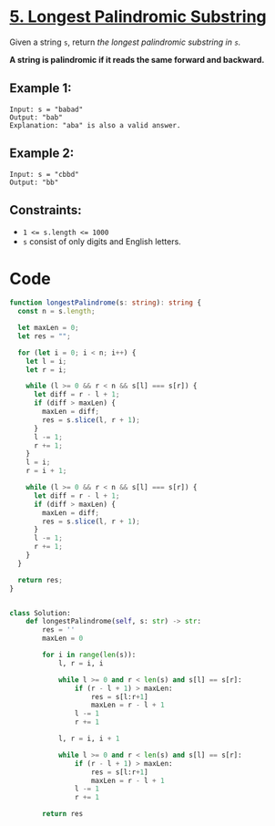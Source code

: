 # [5. Longest Palindromic Substring](https://leetcode.com/problems/longest-palindromic-substring/description/?envType=featured-list&envId=top-interview-questions?envType=featured-list&envId=top-interview-questions)

Given a string `s`, return _the longest palindromic substring in `s`._

**A string is palindromic if it reads the same forward and backward.**

## Example 1:

```
Input: s = "babad"
Output: "bab"
Explanation: "aba" is also a valid answer.
```

## Example 2:

```
Input: s = "cbbd"
Output: "bb"
```

## Constraints:

- `1 <= s.length <= 1000`
- `s` consist of only digits and English letters.

# Code

```ts
function longestPalindrome(s: string): string {
  const n = s.length;

  let maxLen = 0;
  let res = "";

  for (let i = 0; i < n; i++) {
    let l = i;
    let r = i;

    while (l >= 0 && r < n && s[l] === s[r]) {
      let diff = r - l + 1;
      if (diff > maxLen) {
        maxLen = diff;
        res = s.slice(l, r + 1);
      }
      l -= 1;
      r += 1;
    }
    l = i;
    r = i + 1;

    while (l >= 0 && r < n && s[l] === s[r]) {
      let diff = r - l + 1;
      if (diff > maxLen) {
        maxLen = diff;
        res = s.slice(l, r + 1);
      }
      l -= 1;
      r += 1;
    }
  }

  return res;
}
```

```python

class Solution:
    def longestPalindrome(self, s: str) -> str:
        res = ''
        maxLen = 0

        for i in range(len(s)):
            l, r = i, i

            while l >= 0 and r < len(s) and s[l] == s[r]:
                if (r - l + 1) > maxLen:
                    res = s[l:r+1]
                    maxLen = r - l + 1
                l -= 1
                r += 1

            l, r = i, i + 1

            while l >= 0 and r < len(s) and s[l] == s[r]:
                if (r - l + 1) > maxLen:
                    res = s[l:r+1]
                    maxLen = r - l + 1
                l -= 1
                r += 1

        return res

```
